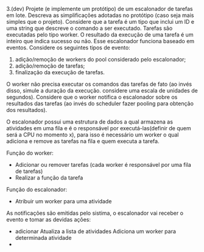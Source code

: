 3.(dev) Projete (e implemente um protótipo) de um escalonador de tarefas em lote.
Descreva as simplificações adotadas no protótipo (caso seja mais simples que o projeto). 
Considere que a tarefa é um tipo que inclui um ID e uma string que descreve o comando a ser executado.
Tarefas são executadas pelo tipo worker. O resultado da execução de uma tarefa é um inteiro que indica sucesso ou não.
Esse escalonador funciona baseado em eventos. Considere os seguintes tipos de evento: 
1) adição/remoção de workers do pool considerado pelo escalonador;
2) adição/remoção de tarefas;
3) finalização da execução de tarefas.

O worker não precisa executar os comandos das tarefas de fato (ao invés disso, simule a duração da execução.
 considere uma escala de unidades de segundos).
Considere que o worker notifica o escalonador sobre os resultados das tarefas (ao invés do scheduler fazer pooling para obtenção dos resultados).

O escalonador possui uma estrutura de dados a qual armazena as atividades em uma fila e é o responsável por executá-las(definir de quem será a CPU no momento x), para isso é necessário um worker o qual adiciona e remove as tarefas na fila e quem executa a tarefa.

Função do worker:
* Adicionar ou remover tarefas (cada worker é responsável por uma fila de tarefas)
* Realizar a função da tarefa

Função do escalonador:
* Atribuir um worker para uma atividade


As notificações são emitidas pelo sistima, o escalonador vai receber o evento e tomar as devidas ações:
* adicionar
    Atualiza a lista de atividades
    Adiciona um worker para determinada atividade
* 